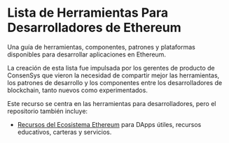 # Lista de Herramientas Para Desarrolladores de Ethereum
Una guía de herramientas, componentes, patrones y plataformas disponibles para desarrollar aplicaciones en Ethereum.

La creación de esta lista fue impulsada por los gerentes de producto de ConsenSys que vieron la necesidad de compartir mejor las herramientas, los patrones de desarrollo y los componentes entre los desarrolladores de blockchain, tanto nuevos como experimentados.

Este recurso se centra en las herramientas para desarrolladores, pero el repositorio también incluye:
-  <a href="https://github.com/ConsenSys/ethereum-developer-tools-list/blob/master/EcosystemResources.md" class="ecosystem-resources" target="_blank" alt="ecosystem-resources">Recursos del Ecosistema Ethereum</a> para DApps útiles, recursos educativos, carteras y servicios.

